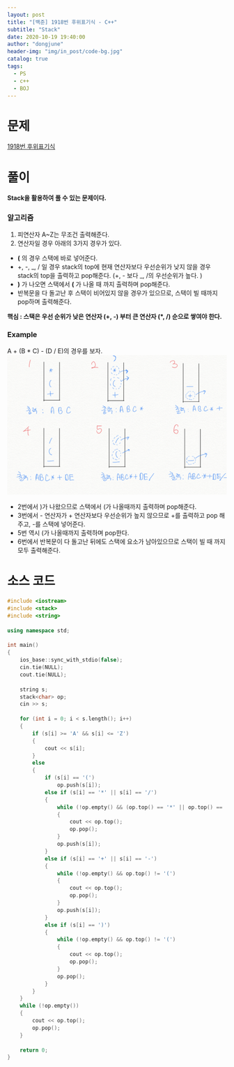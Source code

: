 ```yaml
---
layout: post
title: "[백준] 1918번 후위표기식 - C++"
subtitle: "Stack"
date: 2020-10-19 19:40:00
author: "dongjune"
header-img: "img/in_post/code-bg.jpg"
catalog: true
tags:
  - PS
  - c++
  - BOJ
---
```


# 문제

[1918번 후위표기식](https://www.acmicpc.net/problem/1918)

# 풀이

**Stack을 활용하여 풀 수 있는 문제이다.**

### 알고리즘

1. 피연산자 A~Z는 무조건 출력해준다.
2. 연산자일 경우 아래의 3가지 경우가 있다.

- **(** 의 경우 스택에 바로 넣어준다.
- +, -, _, / 일 경우 stack의 top에 현재 연산자보다 우선순위가 낮지 않을 경우 stack의 top을 출력하고 pop해준다. (+, - 보다 _, /의 우선순위가 높다. )
- **)** 가 나오면 스택에서 **(** 가 나올 때 까지 출력하며 pop해준다.
- 반복문을 다 돌고난 후 스택이 비어있지 않을 경우가 있으므로, 스택이 빌 때까지 pop하며 출력해준다.

**핵심 : 스택은 우선 순위가 낮은 연산자 (+, -) 부터 큰 연산자 (\*, /) 순으로 쌓여야 한다.**

### Example

A + (B \* C) - (D / E)의 경우를 보자.  
![1](/assets/img/1918.png)

- 2번에서 )가 나왔으므로 스택에서 (가 나올때까지 출력하며 pop해준다.
- 3번에서 - 연산자가 + 연산자보다 우선순위가 높지 않으므로 +를 출력하고 pop 해주고, -를 스택에 넣어준다.
- 5번 역시 (가 나올때까지 출력하며 pop한다.
- 6번에서 반복문이 다 돌고난 뒤에도 스택에 요소가 남아있으므로 스택이 빌 때 까지 모두 출력해준다.

# 소스 코드

```c++
#include <iostream>
#include <stack>
#include <string>

using namespace std;

int main()
{
    ios_base::sync_with_stdio(false);
    cin.tie(NULL);
    cout.tie(NULL);

    string s;
    stack<char> op;
    cin >> s;

    for (int i = 0; i < s.length(); i++)
    {
        if (s[i] >= 'A' && s[i] <= 'Z')
        {
            cout << s[i];
        }
        else
        {
            if (s[i] == '(')
                op.push(s[i]);
            else if (s[i] == '*' || s[i] == '/')
            {
                while (!op.empty() && (op.top() == '*' || op.top() == '/'))
                {
                    cout << op.top();
                    op.pop();
                }
                op.push(s[i]);
            }
            else if (s[i] == '+' || s[i] == '-')
            {
                while (!op.empty() && op.top() != '(')
                {
                    cout << op.top();
                    op.pop();
                }
                op.push(s[i]);
            }
            else if (s[i] == ')')
            {
                while (!op.empty() && op.top() != '(')
                {
                    cout << op.top();
                    op.pop();
                }
                op.pop();
            }
        }
    }
    while (!op.empty())
    {
        cout << op.top();
        op.pop();
    }

    return 0;
}
```
